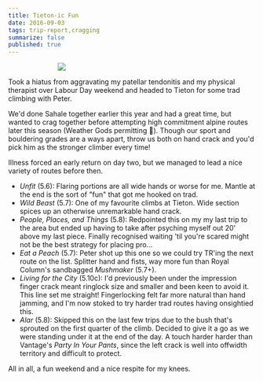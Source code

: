 ```yaml
---
title: Tieton-ic Fun
date: 2016-09-03
tags: trip-report,cragging
summarize: false
published: true
---
```


<img src="/log/2016/09/03/tietonic-fun/people-places-and-things.JPG"
style="max-width: 60%; margin: 0 auto; display: block;"/>

<span class="dropcap">T</span>ook a hiatus from aggravating my patellar
tendonitis and my physical therapist over Labour Day weekend and headed to
Tieton for some trad climbing with Peter. 

We'd done Sahale together earlier this year and had a great time, but wanted
to crag together before attempting high commitment alpine routes later
this season (Weather Gods permitting 🙏). Though our sport and bouldering grades
are a ways apart, throw us both on hand crack and you'd pick him as the stronger
climber every time!

Illness forced an early return on day two, but we managed to lead a nice
variety of routes before then.

* *Unfit* (5.6): Flaring portions are all wide hands or worse for me. Mantle at
  the end is the sort of "fun" that got me hooked on trad.  
* *Wild Beast* (5.7): One of my favourite climbs at Tieton. Wide section spices
  up an otherwise unremarkable hand crack.
* *People, Places, and Things* (5.8): Redpointed this on my my last trip to the
  area but ended up having to take after psyching myself out 20' above my last
  piece. Finally recognised waiting 'til you're scared might not be the best
  strategy for placing pro...
* *Eat a Peach* (5.7): Peter shot up this one so we could try TR'ing the next
  route on the list. Splitter hand and fists, way more fun than Royal Column's
  sandbagged *Mushmaker* (5.7+).
* *Living for the City* (5.10c): I'd previously been under the impression finger
  crack meant ringlock size and smaller and been keen to avoid it. This line set
  me straight! Fingerlocking felt far more natural than hand jamming, and I'm
  now stoked to try harder trad routes having onsightied this.
* *Alar* (5.8): Skipped this on the last few trips due to the bush that's
  sprouted on the first quarter of the climb. Decided to give it a go as we were
  standing under it at the end of the day. A touch harder harder than
  Vantage's *Party In Your Pants*, since the left crack is well into offwidth territory
  and difficult to protect.

All in all, a fun weekend and a nice respite for my knees. 
